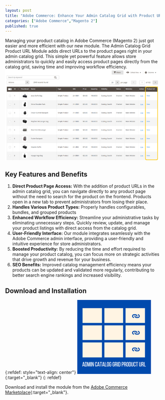 ```yaml
---
layout: post
title: "Adobe Commerce: Enhance Your Admin Catalog Grid with Product URLs"
categories: ["Adobe Commerce","Magento 2"]
published: true
---
```

Managing your product catalog in Adobe Commerce (Magento 2) just got easier and more efficient with our new module. The Admin Catalog Grid Product URL Module adds direct URLs to the product pages right in your admin catalog grid. This simple yet powerful feature allows store administrators to quickly and easily access product pages directly from the catalog grid, saving time and improving workflow efficiency.
![alt text](/images/admin-catalog-grid-product-url/screenshot_productgrid.png)

## Key Features and Benefits

1. **Direct Product Page Access:** With the addition of product URLs in the admin catalog grid, you can navigate directly to any product page without the need to search for the product on the frontend. Products open in a new tab to prevent administrators from losing their place.
2. **Handles Various Product Types:** Properly handles configurables, bundles, and grouped products
3. **Enhanced Workflow Efficiency:** Streamline your administrative tasks by eliminating unnecessary steps. Quickly review, update, and manage your product listings with direct access from the catalog grid.
4. **User-Friendly Interface:** Our module integrates seamlessly with the Adobe Commerce admin interface, providing a user-friendly and intuitive experience for store administrators.
5. **Boosted Productivity:** By reducing the time and effort required to manage your product catalog, you can focus more on strategic activities that drive growth and revenue for your business.
6. **SEO Benefits:** Improved catalog management efficiency means your products can be updated and validated more regularly, contributing to better search engine rankings and increased visibility.

## Download and Installation
{:refdef: style="text-align: center"}
[![RTCommerce admin catalog grid product URL](/images/admin-catalog-grid-product-url/icon_sq.png)](https://commercemarketplace.adobe.com/rtcommerce-admin-catalog-grid-product-url.html){:target="_blank"}
{: refdef}

Download and install the module from the [Adobe Commerce Marketplace](https://commercemarketplace.adobe.com/rtcommerce-admin-catalog-grid-product-url.html){:target="_blank"}.
